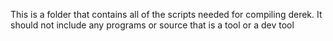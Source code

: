 This is a folder that contains all of the scripts needed for compiling derek. It should not include any programs or source that is a tool or a dev tool